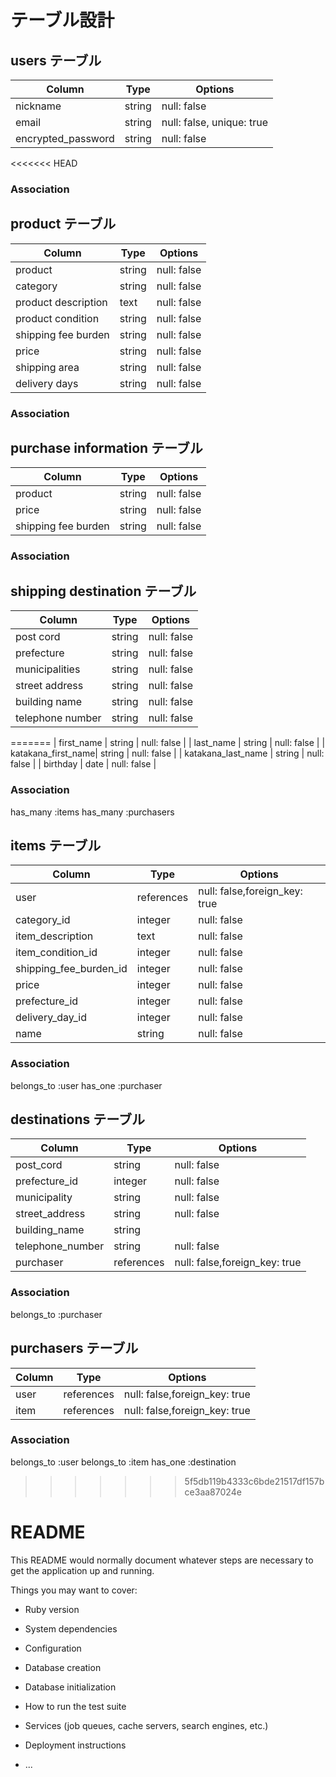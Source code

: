 # テーブル設計

## users テーブル

| Column             | Type   | Options     |
| ------------------ | ------ | ----------- |
| nickname           | string | null: false |
| email              | string | null: false, unique: true |
| encrypted_password | string | null: false |
<<<<<<< HEAD

### Association


## product テーブル

| Column             | Type   | Options     |
| ------------------ | ------ | ----------- |
| product            | string | null: false |
| category           | string | null: false |
| product description| text   | null: false |
| product condition  | string | null: false |
| shipping fee burden| string | null: false |
| price              | string | null: false |
| shipping area      | string | null: false |
| delivery days      | string | null: false |

### Association


## purchase information テーブル

| Column             | Type   | Options     |
| ------------------ | ------ | ----------- |
| product            | string | null: false |
| price              | string | null: false |
| shipping fee burden| string | null: false |

### Association

## shipping destination テーブル

| Column             | Type   | Options     |
| ------------------ | ------ | ----------- |
| post cord          | string | null: false |
| prefecture         | string | null: false |
| municipalities     | string | null: false |
| street address     | string | null: false |
| building name      | string | null: false |
| telephone number   | string | null: false |




=======
| first_name         | string | null: false |
| last_name          | string | null: false |
| katakana_first_name| string | null: false |
| katakana_last_name | string | null: false |
| birthday           | date   | null: false |
### Association
 has_many :items
 has_many :purchasers

## items テーブル

| Column             | Type   | Options     |
| ------------------ | ------ | ----------- |
| user               | references| null: false,foreign_key: true |
| category_id        | integer| null: false |
| item_description   | text   | null: false |
| item_condition_id  | integer| null: false |
| shipping_fee_burden_id| integer | null: false |
| price              | integer| null: false |
| prefecture_id     | integer| null: false |
| delivery_day_id   | integer| null: false |
| name               | string| null: false |
### Association
 belongs_to :user
 has_one :purchaser

## destinations テーブル

| Column             | Type   | Options     |
| ------------------ | ------ | ----------- |
| post_cord          | string | null: false |
| prefecture_id      | integer| null: false |
| municipality       | string | null: false |
| street_address     | string | null: false |
| building_name      | string | 
| telephone_number   | string | null: false |
| purchaser          | references | null: false,foreign_key: true |

### Association
 belongs_to :purchaser



## purchasers テーブル

| Column             | Type      | Options     |
| ------------------ | --------- | ----------- |
| user               | references|null: false,foreign_key: true |
| item               |references |null: false,foreign_key: true |

### Association
belongs_to :user
belongs_to :item
has_one :destination

>>>>>>> 5f5db119b4333c6bde21517df157bce3aa87024e













# README

This README would normally document whatever steps are necessary to get the
application up and running.

Things you may want to cover:

* Ruby version

* System dependencies

* Configuration

* Database creation

* Database initialization

* How to run the test suite

* Services (job queues, cache servers, search engines, etc.)

* Deployment instructions

* ...

